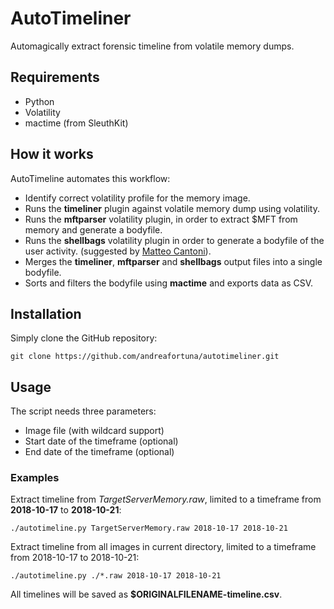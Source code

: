 # AutoTimeliner

Automagically extract forensic timeline from volatile memory dumps.


## Requirements

- Python
- Volatility
- mactime (from SleuthKit)

## How it works

AutoTimeline automates this workflow:

- Identify correct volatility profile for the memory image.
- Runs the **timeliner** plugin against volatile memory dump using volatility. 
- Runs the **mftparser** volatility plugin, in order to extract $MFT from memory and generate a bodyfile. 
- Runs the **shellbags** volatility plugin in order to generate a bodyfile of the user activity. (suggested by [Matteo Cantoni](https://github.com/mcantoni)). 
- Merges the **timeliner**, **mftparser** and **shellbags** output files into a single bodyfile. 
- Sorts and filters the bodyfile using **mactime** and exports data as CSV.

## Installation

Simply clone the GitHub repository:

`git clone https://github.com/andreafortuna/autotimeliner.git`


## Usage


The script needs three parameters:

- Image file (with wildcard support)
- Start date of the timeframe (optional) 
- End date of the timeframe (optional)

### Examples

Extract timeline from *TargetServerMemory.raw*, limited to a timeframe from **2018-10-17** to **2018-10-21**:

`./autotimeline.py TargetServerMemory.raw 2018-10-17 2018-10-21`

Extract timeline from all images in current directory, limited to a timeframe from 2018-10-17 to 2018-10-21:

`./autotimeline.py ./*.raw 2018-10-17 2018-10-21`

All timelines will be saved as **$ORIGINALFILENAME-timeline.csv**.

